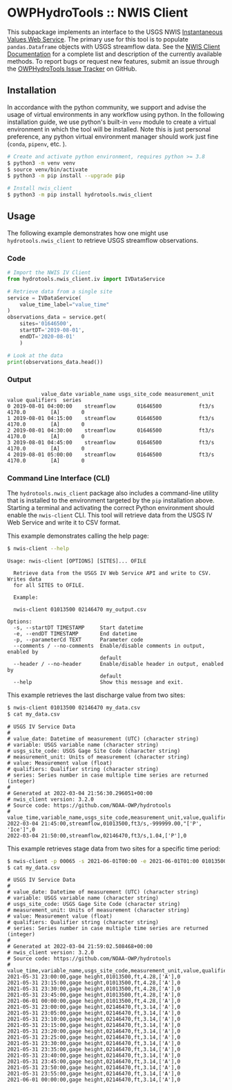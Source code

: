 # OWPHydroTools :: NWIS Client

This subpackage implements an interface to the USGS NWIS [Instantaneous Values Web Service](https://waterservices.usgs.gov/rest/IV-Service.html). The primary use for this tool is to populate `pandas.Dataframe` objects with USGS streamflow data. See the [NWIS Client Documentation](https://noaa-owp.github.io/hydrotools/hydrotools.nwis_client.html) for a complete list and description of the currently available methods. To report bugs or request new features, submit an issue through the [OWPHydroTools Issue Tracker](https://github.com/NOAA-OWP/hydrotools/issues) on GitHub.

## Installation

In accordance with the python community, we support and advise the usage of virtual
environments in any workflow using python. In the following installation guide, we
use python's built-in `venv` module to create a virtual environment in which the
tool will be installed. Note this is just personal preference, any python virtual
environment manager should work just fine (`conda`, `pipenv`, etc. ).

```bash
# Create and activate python environment, requires python >= 3.8
$ python3 -m venv venv
$ source venv/bin/activate
$ python3 -m pip install --upgrade pip

# Install nwis_client
$ python3 -m pip install hydrotools.nwis_client
```

## Usage

The following example demonstrates how one might use `hydrotools.nwis_client` to retrieve USGS streamflow observations.

### Code

```python
# Import the NWIS IV Client
from hydrotools.nwis_client.iv import IVDataService

# Retrieve data from a single site
service = IVDataService(
    value_time_label="value_time"
)
observations_data = service.get(
    sites='01646500',
    startDT='2019-08-01',
    endDT='2020-08-01'
    )

# Look at the data
print(observations_data.head())
```

### Output

```console
           value_date variable_name usgs_site_code measurement_unit   value qualifiers  series
0 2019-08-01 04:00:00    streamflow       01646500            ft3/s  4170.0        [A]       0
1 2019-08-01 04:15:00    streamflow       01646500            ft3/s  4170.0        [A]       0
2 2019-08-01 04:30:00    streamflow       01646500            ft3/s  4170.0        [A]       0
3 2019-08-01 04:45:00    streamflow       01646500            ft3/s  4170.0        [A]       0
4 2019-08-01 05:00:00    streamflow       01646500            ft3/s  4170.0        [A]       0
```

### Command Line Interface (CLI)
The `hydrotools.nwis_client` package also includes a command-line utility that is installed to the environment targeted by the `pip` installation above. Starting a terminal and activating the correct Python environment should enable the `nwis-client` CLI. This tool will retrieve data from the USGS IV Web Service and write it to CSV format.

This example demonstrates calling the help page:
```bash
$ nwis-client --help
```
```console
Usage: nwis-client [OPTIONS] [SITES]... OFILE

  Retrieve data from the USGS IV Web Service API and write to CSV. Writes data
  for all SITES to OFILE.

  Example:

  nwis-client 01013500 02146470 my_output.csv

Options:
  -s, --startDT TIMESTAMP     Start datetime
  -e, --endDT TIMESTAMP       End datetime
  -p, --parameterCd TEXT      Parameter code
  --comments / --no-comments  Enable/disable comments in output, enabled by
                              default
  --header / --no-header      Enable/disable header in output, enabled by
                              default
  --help                      Show this message and exit.
```

This example retrieves the last discharge value from two sites:
```bash
$ nwis-client 01013500 02146470 my_data.csv
$ cat my_data.csv
```
```console
# USGS IV Service Data
# 
# value_date: Datetime of measurement (UTC) (character string)
# variable: USGS variable name (character string)
# usgs_site_code: USGS Gage Site Code (character string)
# measurement_unit: Units of measurement (character string)
# value: Measurement value (float)
# qualifiers: Qualifier string (character string)
# series: Series number in case multiple time series are returned (integer)
# 
# Generated at 2022-03-04 21:56:30.296051+00:00
# nwis_client version: 3.2.0
# Source code: https://github.com/NOAA-OWP/hydrotools
# 
value_time,variable_name,usgs_site_code,measurement_unit,value,qualifiers,series
2022-03-04 21:45:00,streamflow,01013500,ft3/s,-999999.00,"['P', 'Ice']",0
2022-03-04 21:50:00,streamflow,02146470,ft3/s,1.04,['P'],0
```

This example retrieves stage data from two sites for a specific time period:
```bash
$ nwis-client -p 00065 -s 2021-06-01T00:00 -e 2021-06-01T01:00 01013500 02146470 my_data.csv
$ cat my_data.csv
```
```console
# USGS IV Service Data
# 
# value_date: Datetime of measurement (UTC) (character string)
# variable: USGS variable name (character string)
# usgs_site_code: USGS Gage Site Code (character string)
# measurement_unit: Units of measurement (character string)
# value: Measurement value (float)
# qualifiers: Qualifier string (character string)
# series: Series number in case multiple time series are returned (integer)
# 
# Generated at 2022-03-04 21:59:02.508468+00:00
# nwis_client version: 3.2.0
# Source code: https://github.com/NOAA-OWP/hydrotools
# 
value_time,variable_name,usgs_site_code,measurement_unit,value,qualifiers,series
2021-05-31 23:00:00,gage height,01013500,ft,4.28,['A'],0
2021-05-31 23:15:00,gage height,01013500,ft,4.28,['A'],0
2021-05-31 23:30:00,gage height,01013500,ft,4.28,['A'],0
2021-05-31 23:45:00,gage height,01013500,ft,4.28,['A'],0
2021-06-01 00:00:00,gage height,01013500,ft,4.28,['A'],0
2021-05-31 23:00:00,gage height,02146470,ft,3.14,['A'],0
2021-05-31 23:05:00,gage height,02146470,ft,3.14,['A'],0
2021-05-31 23:10:00,gage height,02146470,ft,3.14,['A'],0
2021-05-31 23:15:00,gage height,02146470,ft,3.14,['A'],0
2021-05-31 23:20:00,gage height,02146470,ft,3.14,['A'],0
2021-05-31 23:25:00,gage height,02146470,ft,3.14,['A'],0
2021-05-31 23:30:00,gage height,02146470,ft,3.14,['A'],0
2021-05-31 23:35:00,gage height,02146470,ft,3.14,['A'],0
2021-05-31 23:40:00,gage height,02146470,ft,3.14,['A'],0
2021-05-31 23:45:00,gage height,02146470,ft,3.14,['A'],0
2021-05-31 23:50:00,gage height,02146470,ft,3.14,['A'],0
2021-05-31 23:55:00,gage height,02146470,ft,3.14,['A'],0
2021-06-01 00:00:00,gage height,02146470,ft,3.14,['A'],0
```
